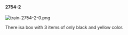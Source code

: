 #### 2754-2
![train-2754-2-0.png](https://github.com/lil-lab/nlvr/raw/master/nlvr/train/images/29/train-2754-2-0.png "train-2754-2-0.png")

There isa box with 3 items of only black and yellow color.